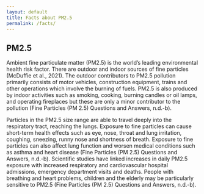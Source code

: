 ```yaml
---
layout: default
title: Facts about PM2.5
permalink: /facts/
---
```


<div class="container">
    <h2>PM2.5</h2>
    <p>Ambient fine particulate matter (PM2.5) is the world’s leading environmental health risk factor. There are outdoor and indoor sources of fine particles (McDuffie et al., 2021). The outdoor contributors to PM2.5 pollution primarily consists of motor vehicles, construction equipment, trains and other operations which involve the burning of fuels. PM2.5 is also produced by indoor activities such as smoking, cooking, burning candles or oil lamps, and operating fireplaces but these are only a minor contributor to the pollution (Fine Particles (PM 2.5) Questions and Answers, n.d.-b).</p>
    <p>Particles in the PM2.5 size range are able to travel deeply into the respiratory tract, reaching the lungs. Exposure to fine particles can cause short-term health effects such as eye, nose, throat and lung irritation, coughing, sneezing, runny nose and shortness of breath. Exposure to fine particles can also affect lung function and worsen medical conditions such as asthma and heart disease (Fine Particles (PM 2.5) Questions and Answers, n.d.-b). Scientific studies have linked increases in daily PM2.5 exposure with increased respiratory and cardiovascular hospital admissions, emergency department visits and deaths. People with breathing and heart problems, children and the elderly may be particularly sensitive to PM2.5 (Fine Particles (PM 2.5) Questions and Answers, n.d.-b).</p>
</div>
